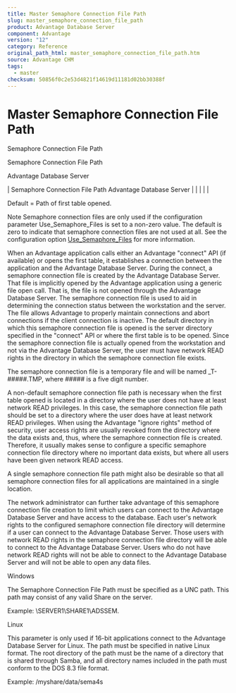 ```yaml
---
title: Master Semaphore Connection File Path
slug: master_semaphore_connection_file_path
product: Advantage Database Server
component: Advantage
version: "12"
category: Reference
original_path_html: master_semaphore_connection_file_path.htm
source: Advantage CHM
tags:
  - master
checksum: 50856f0c2e53d4821f14619d11181d02bb30388f
---
```


# Master Semaphore Connection File Path

Semaphore Connection File Path

Semaphore Connection File Path

Advantage Database Server

| Semaphore Connection File Path  Advantage Database Server |  |  |  |  |

Default = Path of first table opened.

Note Semaphore connection files are only used if the configuration parameter Use\_Semaphore\_Files is set to a non-zero value. The default is zero to indicate that semaphore connection files are not used at all. See the configuration option [Use\_Semaphore\_Files](master_use_semaphore_files.md) for more information.

When an Advantage application calls either an Advantage "connect" API (if available) or opens the first table, it establishes a connection between the application and the Advantage Database Server. During the connect, a semaphore connection file is created by the Advantage Database Server. That file is implicitly opened by the Advantage application using a generic file open call. That is, the file is not opened through the Advantage Database Server. The semaphore connection file is used to aid in determining the connection status between the workstation and the server. The file allows Advantage to properly maintain connections and abort connections if the client connection is inactive. The default directory in which this semaphore connection file is opened is the server directory specified in the "connect" API or where the first table is to be opened. Since the semaphore connection file is actually opened from the workstation and not via the Advantage Database Server, the user must have network READ rights in the directory in which the semaphore connection file exists.

The semaphore connection file is a temporary file and will be named \_T-#####.TMP, where ##### is a five digit number.

A non-default semaphore connection file path is necessary when the first table opened is located in a directory where the user does not have at least network READ privileges. In this case, the semaphore connection file path should be set to a directory where the user does have at least network READ privileges. When using the Advantage "ignore rights" method of security, user access rights are usually revoked from the directory where the data exists and, thus, where the semaphore connection file is created. Therefore, it usually makes sense to configure a specific semaphore connection file directory where no important data exists, but where all users have been given network READ access.

A single semaphore connection file path might also be desirable so that all semaphore connection files for all applications are maintained in a single location.

The network administrator can further take advantage of this semaphore connection file creation to limit which users can connect to the Advantage Database Server and have access to the database. Each user's network rights to the configured semaphore connection file directory will determine if a user can connect to the Advantage Database Server. Those users with network READ rights in the semaphore connection file directory will be able to connect to the Advantage Database Server. Users who do not have network READ rights will not be able to connect to the Advantage Database Server and will not be able to open any data files.

Windows

The Semaphore Connection File Path must be specified as a UNC path. This path may consist of any valid Share on the server.

Example: \\SERVER1\SHARE1\ADSSEM.

Linux

This parameter is only used if 16-bit applications connect to the Advantage Database Server for Linux. The path must be specified in native Linux format. The root directory of the path must be the name of a directory that is shared through Samba, and all directory names included in the path must conform to the DOS 8.3 file format.

Example: /myshare/data/sema4s
